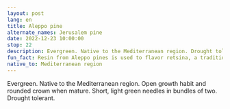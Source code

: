 ```yaml
---
layout: post
lang: en
title: Aleppo pine
alternate_names: Jerusalem pine
date: 2022-12-23 10:00:00
stop: 22
description: Evergreen. Native to the Mediterranean region. Drought tolerant.
fun_fact: Resin from Aleppo pines is used to flavor retsina, a traditional Greek white resinated wine
native_to: Mediterranean region
---
```

Evergreen. Native to the Mediterranean region. Open growth habit and rounded crown when mature. Short, light green needles in bundles of two. Drought tolerant.